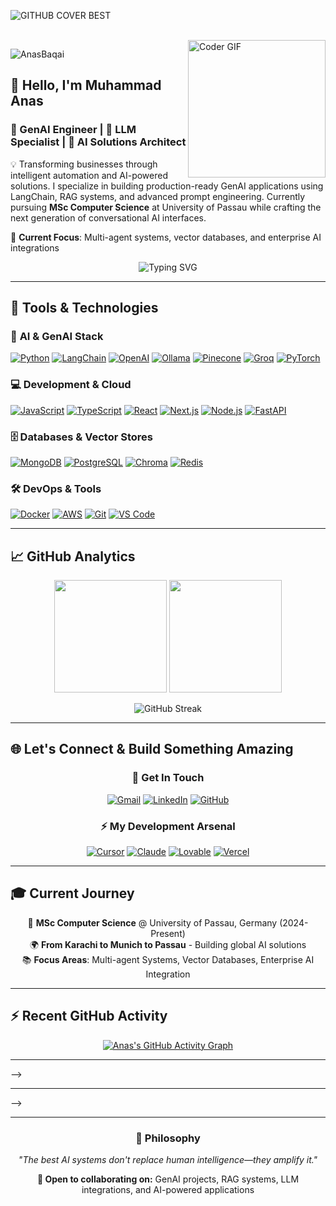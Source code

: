 ![GITHUB COVER BEST](https://user-images.githubusercontent.com/104893311/236267366-3c79f5d9-2587-49aa-96e7-e45e9a546f22.png)

<br>

<img align="right" alt="Coder GIF" height="220px" src="https://images.squarespace-cdn.com/content/v1/5769fc401b631bab1addb2ab/1541580611624-TE64QGKRJG8SWAIUS7NS/coding-freak.gif" />

<p align="left">
  <img src="https://komarev.com/ghpvc/?username=AnasBaqai&label=Profile%20views&color=0e75b6&style=flat" alt="AnasBaqai" />
</p>

## 👋 Hello, I'm Muhammad Anas

### 🚀 GenAI Engineer | 🤖 LLM Specialist | 🧠 AI Solutions Architect

💡 Transforming businesses through intelligent automation and AI-powered solutions. I specialize in building production-ready GenAI applications using LangChain, RAG systems, and advanced prompt engineering. Currently pursuing **MSc Computer Science** at University of Passau while crafting the next generation of conversational AI interfaces.

🎯 **Current Focus**: Multi-agent systems, vector databases, and enterprise AI integrations

<div align="center">
  
![Typing SVG](https://readme-typing-svg.demolab.com?font=Fira+Code&size=18&duration=3000&pause=1000&color=26D9C7&center=true&vCenter=true&multiline=true&width=600&height=80&lines=Building+AI+that+understands+%26+adapts;Crafting+intelligent+conversational+experiences;Turning+complex+data+into+actionable+insights)

</div>

---

## 🔧 Tools & Technologies

### 🤖 **AI & GenAI Stack**

<p align="left">
  <a href="#"><img alt="Python" src="https://img.shields.io/badge/Python-3776AB?style=for-the-badge&logo=python&logoColor=white"/></a>
  <a href="#"><img alt="LangChain" src="https://img.shields.io/badge/LangChain-1C3C3C?style=for-the-badge&logo=langchain&logoColor=white"/></a>
  <a href="#"><img alt="OpenAI" src="https://img.shields.io/badge/OpenAI-412991?style=for-the-badge&logo=openai&logoColor=white"/></a>
  <a href="#"><img alt="Ollama" src="https://img.shields.io/badge/Ollama-000000?style=for-the-badge&logo=ollama&logoColor=white"/></a>
  <a href="#"><img alt="Pinecone" src="https://img.shields.io/badge/Pinecone-000000?style=for-the-badge&logo=pinecone&logoColor=white"/></a>
  <a href="#"><img alt="Groq" src="https://img.shields.io/badge/Groq-F55036?style=for-the-badge&logo=groq&logoColor=white"/></a>
  <a href="#"><img alt="PyTorch" src="https://img.shields.io/badge/PyTorch-EE4C2C?style=for-the-badge&logo=pytorch&logoColor=white"/></a>
</p>

### 💻 **Development & Cloud**

<p align="left">
  <a href="#"><img alt="JavaScript" src="https://img.shields.io/badge/JavaScript-F7DF1E?style=for-the-badge&logo=javascript&logoColor=black"/></a>
  <a href="#"><img alt="TypeScript" src="https://img.shields.io/badge/TypeScript-007ACC?style=for-the-badge&logo=typescript&logoColor=white"/></a>
  <a href="#"><img alt="React" src="https://img.shields.io/badge/React-20232A?style=for-the-badge&logo=react&logoColor=61DAFB"/></a>
  <a href="#"><img alt="Next.js" src="https://img.shields.io/badge/Next.js-000000?style=for-the-badge&logo=nextdotjs&logoColor=white"/></a>
  <a href="#"><img alt="Node.js" src="https://img.shields.io/badge/Node.js-43853D?style=for-the-badge&logo=nodedotjs&logoColor=white"/></a>
  <a href="#"><img alt="FastAPI" src="https://img.shields.io/badge/FastAPI-005571?style=for-the-badge&logo=fastapi"/></a>
</p>

### 🗄️ **Databases & Vector Stores**

<p align="left">
  <a href="#"><img alt="MongoDB" src="https://img.shields.io/badge/MongoDB-4EA94B?style=for-the-badge&logo=mongodb&logoColor=white"/></a>
  <a href="#"><img alt="PostgreSQL" src="https://img.shields.io/badge/PostgreSQL-316192?style=for-the-badge&logo=postgresql&logoColor=white"/></a>
  <a href="#"><img alt="Chroma" src="https://img.shields.io/badge/ChromaDB-FF6B6B?style=for-the-badge&logo=chromadb&logoColor=white"/></a>
  <a href="#"><img alt="Redis" src="https://img.shields.io/badge/Redis-DD0031?style=for-the-badge&logo=redis&logoColor=white"/></a>
</p>

### 🛠️ **DevOps & Tools**

<p align="left">
  <a href="#"><img alt="Docker" src="https://img.shields.io/badge/Docker-2496ED?style=for-the-badge&logo=docker&logoColor=white"/></a>
  <a href="#"><img alt="AWS" src="https://img.shields.io/badge/AWS-232F3E?style=for-the-badge&logo=amazonwebservices&logoColor=white"/></a>
  <a href="#"><img alt="Git" src="https://img.shields.io/badge/Git-F05032?style=for-the-badge&logo=git&logoColor=white"/></a>
  <a href="#"><img alt="VS Code" src="https://img.shields.io/badge/VS%20Code-007ACC?style=for-the-badge&logo=visualstudiocode&logoColor=white"/></a>
</p>

---

## 📈 GitHub Analytics

<div align="center">
  
<img height="180em" src="https://github-readme-stats-eight-theta.vercel.app/api?username=AnasBaqai&show_icons=true&theme=react&include_all_commits=true&count_private=true&bg_color=0,0f0f23,1a1a2e&title_color=26D9C7&text_color=ffffff&icon_color=53F3CE"/>

<img height="180em" src="https://github-readme-stats-eight-theta.vercel.app/api/top-langs/?username=AnasBaqai&layout=compact&langs_count=8&theme=react&bg_color=0,0f0f23,1a1a2e&title_color=26D9C7&text_color=ffffff"/>

</div>

<div align="center">
  
![GitHub Streak](https://streak-stats.demolab.com?user=AnasBaqai&theme=react&background=0f0f23&border=26D9C7&stroke=53F3CE&ring=26D9C7&fire=53F3CE&currStreakNum=ffffff&sideNums=ffffff&currStreakLabel=26D9C7&sideLabels=26D9C7&dates=ffffff)

</div>

---

## 🌐 Let's Connect & Build Something Amazing

<div align="center">

### 💬 **Get In Touch**

<p align="center">
  <a href="mailto:anashabib139@gmail.com"><img alt="Gmail" src="https://img.shields.io/badge/Gmail-EA4335?style=for-the-badge&logo=gmail&logoColor=white"/></a>
  <a href="https://www.linkedin.com/in/anas-baqai-bo21/"><img alt="LinkedIn" src="https://img.shields.io/badge/LinkedIn-0A66C2?style=for-the-badge&logo=linkedin&logoColor=white"/></a>
  <a href="https://github.com/AnasBaqai"><img alt="GitHub" src="https://img.shields.io/badge/GitHub-181717?style=for-the-badge&logo=github&logoColor=white"/></a>
</p>

### ⚡ **My Development Arsenal**

<p align="center">
  <a href="#"><img alt="Cursor" src="https://img.shields.io/badge/Cursor-000000?style=for-the-badge&logo=cursor&logoColor=white"/></a>
  <a href="#"><img alt="Claude" src="https://img.shields.io/badge/Claude%20Code-FF6B35?style=for-the-badge&logo=anthropic&logoColor=white"/></a>
  <a href="#"><img alt="Lovable" src="https://img.shields.io/badge/Lovable-FF69B4?style=for-the-badge&logo=heart&logoColor=white"/></a>
  <a href="#"><img alt="Vercel" src="https://img.shields.io/badge/Vercel-000000?style=for-the-badge&logo=vercel&logoColor=white"/></a>
</p>

</div>

---

## 🎓 **Current Journey**

<div align="center">

🎯 **MSc Computer Science** @ University of Passau, Germany (2024-Present)  
🌍 **From Karachi to Munich to Passau** - Building global AI solutions  
📚 **Focus Areas**: Multi-agent Systems, Vector Databases, Enterprise AI Integration

</div>

<!-- ## 🎵 **Currently Vibing To**

<div align="center">

[![Spotify](https://spotify-recently-played-readme.vercel.app/api?user=31yxzgkxhgkttlvybpd7l6e2xz3a&unique={true})](https://spotify-recently-played-readme.vercel.app/api?user=31yxzgkxhgkttlvybpd7l6e2xz3a&unique={true})

</div> -->

---

## ⚡ **Recent GitHub Activity**

<div align="center">

[![Anas's GitHub Activity Graph](https://github-readme-activity-graph.vercel.app/graph?username=AnasBaqai&bg_color=0d1117&color=26D9C7&line=53F3CE&point=1DB954&area=true&hide_border=true)](https://github.com/ashutosh00710/github-readme-activity-graph)

</div>

<!-- ---

## 📊 **Weekly Development Breakdown**

<div align="center">

<!--START_SECTION:waka-->
<!--END_SECTION:waka-->

<!-- [![Coding Time](https://wakatime.com/badge/user/your-wakatime-id.svg)](https://wakatime.com/@AnasBaqai) -->

</div>

---

<!-- ## 🔥 **Contribution Snake** -->
<!--
<div align="center">
<!--
![Snake animation](https://github.com/AnasBaqai/AnasBaqai/blob/output/github-contribution-grid-snake.svg) -->

</div> -->

---

<!-- ## 🏆 **GitHub Trophies**

<div align="center">

[![trophy](https://github-profile-trophy.vercel.app/?username=AnasBaqai&theme=onedark&no-frame=false&no-bg=false&margin-w=4&column=7)](https://github.com/ryo-ma/github-profile-trophy)

</div> --> -->

---

<div align="center">

### 💭 **Philosophy**

_"The best AI systems don't replace human intelligence—they amplify it."_

**🚀 Open to collaborating on:** GenAI projects, RAG systems, LLM integrations, and AI-powered applications

</div>

